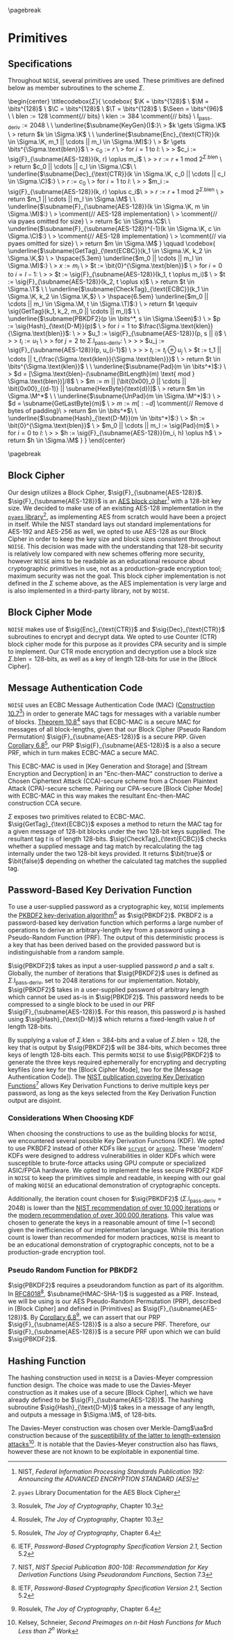 \pagebreak

# Primitives

## Specifications

Throughout `NOISE`, several primitives are used. These primitives are defined below as member subroutines to the scheme $\Sigma$.

\begin{center}
  \titlecodebox{$\Sigma$}{
    \codebox{
      $\K = \bits^{128}$ \\
      $\M = \bits^{128}$ \\
      $\C = \bits^{128}$ \\
      $\T = \bits^{128}$ \\
      $\Seen = \bits^{96}$ \\
      \\
      $\text{blen} := 128$ \comment{// bits} \\
      $\text{klen} := 384$ \comment{// bits} \\
      $\text{I}_{\text{pass-deriv}} := 2048$ \\
      \\
      \underline{$\subname{KeyGen}()$:}\\
      \> $k \gets \Sigma.\K$ \\
      \> return $k \in \Sigma.\K$ \\
      \\
      \underline{$\subname{Enc}_{\text{CTR}}(k \in \Sigma.\K, m_1 || \cdots || m_l \in \Sigma.\M)$:} \\
      \> $r \gets \bits^{\Sigma.\text{blen}}$ \\
      \> $c_0 := r$ \\
      \> for $i = 1$ to $l$: \\
      \> \> $c_i := \sig{F}_{\subname{AES-128}}(k, r) \oplus m_i$ \\
      \> \> $r := r + 1 \text{ mod } 2^{\Sigma.\text{blen}}$ \\
      \> return $c_0 || \cdots || c_l \in \Sigma.\C$\\
      \\
      \underline{$\subname{Dec}_{\text{CTR}}(k \in \Sigma.\K, c_0 || \cdots || c_l \in \Sigma.\C)$:} \\
      \> $r := c_0$ \\
      \> for $i = 1$ to $l$: \\
      \> \> $m_i := \sig{F}_{\subname{AES-128}}(k, r) \oplus c_i$\\
      \> \> $r := r + 1 \text{ mod } 2^{\Sigma.\text{blen}}$ \\
      \> return $m_1 || \cdots || m_l \in \Sigma.\M$ \\
      \\
      \underline{$\subname{F}_{\subname{AES-128}}(k \in \Sigma.\K, m \in \Sigma.\M)$:} \\
      \> \comment{// AES-128 implementation} \\
      \> \comment{// via pyaes omitted for size} \\
      \> return $c \in \Sigma.\C$\\
      \\
      \underline{$\subname{F}_{\subname{AES-128}}^{-1}(k \in \Sigma.\K, c \in \Sigma.\C)$:} \\
      \> \comment{// AES-128 implementation} \\
      \> \comment{// via pyaes omitted for size} \\
      \> return $m \in \Sigma.\M$
    }
    \qquad
    \codebox{
       \underline{$\subname{GetTag}_{\text{ECBC}}(k_1 \in \Sigma.\K, k_2 \in \Sigma.\K,$} \\
      \> \hspace{5.3em} \underline{$m_0 || \cdots || m_l \in \Sigma.\M)$:} \\
      \> $x := m_l$ \\
      \> $t := \bit{0}^{\Sigma.\text{blen}}$ \\
      \> for $i=0$ to $i = l-1$: \\
      \> \> $t := \sig{F}_{\subname{AES-128}}(k_1, t \oplus m_i)$ \\
      \> $t := \sig{F}_{\subname{AES-128}}(k_2, t \oplus x)$ \\
      \> return $t \in \Sigma.\T$ \\
      \\
      \underline{$\subname{CheckTag}_{\text{ECBC}}(k_1 \in \Sigma.\K, k_2 \in \Sigma.\K,$} \\
      \> \hspace{6.5em} \underline{$m_0 || \cdots || m_l \in \Sigma.\M, t \in \Sigma.\T)$:} \\
      \> return $t \qequiv \sig{GetTag}(k_1, k_2, m_0 || \cdots || m_l)$ \\
      \\
      \underline{$\subname{PBKDF2}(p \in \bits^*, s \in \Sigma.\Seen)$:} \\
      \> $p := \sig{Hash}_{\text{D-M}}(p)$ \\
      \> for $i = 1$ to $\frac{\Sigma.\text{klen}}{\Sigma.\text{blen}}$: \\
      \> \> $u_1 := \sig{F}_{\subname{AES-128}}(p, s || i)$ \\
      \> \> $t_i := u_1$ \\
      \> \> for $j = 2$ to $\Sigma.\text{I}_{\text{pass-deriv}}$: \\
      \> \> \> $u_j := \sig{F}_{\subname{AES-128}}(p, u_{i-1}$) \\
      \> \> \> $t_i := t_i \oplus u_j$ \\
      \> $t := t_1 || \cdots || t_{\frac{\Sigma.\text{klen}}{\Sigma.\text{blen}}}$ \\
      \> return $t \in \bits^{\Sigma.\text{klen}}$ \\
      \\
      \underline{$\subname{Pad}(m \in \bits^*)$:} \\
      \> $d = [\Sigma.\text{blen}-(\subname{BitLength}(m) \text{ mod } \Sigma.\text{blen})]/8$ \\
      \> $m := m || [\bit{0x00}_0 || \cdots || \bit{0x00}_{(d-1)} || \subname{HexByte}(\text{d})]$ \\
      \> return $m \in \Sigma.\M^*$ \\
      \\
      \underline{$\subname{UnPad}(m \in \Sigma.\M^*)$:} \\
      \> $d = \subname{GetLastByte}(m)$ \\
      \> $m := m[:-d]$ \comment{// Remove d bytes of padding}\\
      \> return $m \in \bits^*$\\
      \\
      \underline{$\subname{Hash}_{\text{D-M}}(m \in \bits^*)$:} \\
      \> $h := \bit{0}^{\Sigma.\text{blen}}$ \\
      \> $m_0 || \cdots || m_l := \sig{Pad}(m)$ \\
      \> for $i=0$ to $l$: \\
      \> \> $h := \sig{F}_{\subname{AES-128}}(m_i, h) \oplus h$ \\
      \> return $h \in \Sigma.\M$
    }
  }
\end{center}

\pagebreak

## Block Cipher

Our design utilizes a Block Cipher, $\sig{F}_{\subname{AES-128}}$. $\sig{F}_{\subname{AES-128}}$ is an [AES block cipher](https://nvlpubs.nist.gov/nistpubs/FIPS/NIST.FIPS.197.pdf)[^3.1] with a 128-bit key size. We decided to make use of an existing AES-128 implementation in the [`pyaes` library](https://github.com/ricmoo/pyaes#aes-block-cipher)[^3.2], as implementing AES from scratch would have been a project in itself. While the NIST standard lays out standard implementations for AES-192 and AES-256 as well, we opted to use AES-128 as our Block Cipher in order to keep the key size and block sizes consistent throughout `NOISE`. This decision was made with the understanding that 128-bit security is relatively low compared with new schemes offering more security, however `NOISE` aims to be readable as an educational resource about cryptographic primitives in use, not as a production-grade encryption tool; maximum security was not the goal. This block cipher implementation is not defined in the $\Sigma$ scheme above, as the AES implementation is very large and is also implemented in a third-party library, not by `NOISE`.

[^3.1]: NIST, *Federal Information Processing Standards Publication 192: Announcing the ADVANCED ENCRYPTION STANDARD (AES)*
[^3.2]: `pyaes` Library Documentation for the AES Block Cipher

## Block Cipher Mode

`NOISE` makes use of $\sig{Enc}_{\text{CTR}}$ and $\sig{Dec}_{\text{CTR}}$ subroutines to encrypt and decrypt data. We opted to use Counter (CTR) block cipher mode for this purpose as it provides CPA security and is simple to implement. Our CTR mode encryption and decryption use a block size $\Sigma.\text{blen} = 128$-bits, as well as a key of length 128-bits for use in the [Block Cipher].

## Message Authentication Code

`NOISE` uses an ECBC Message Authentication Code (MAC) ([Construction 10.7](https://joyofcryptography.com/pdf/book.pdf)[^3.3]) in order to generate MAC tags for messages with a variable number of blocks. [Theorem 10.8](https://joyofcryptography.com/pdf/book.pdf)[^3.4] says that ECBC-MAC is a secure MAC for messages of all block-lengths, given that our Block Cipher (Pseudo Random Permutation) $\sig{F}_{\subname{AES-128}}$ is a secure PRP. Given [Corollary 6.8](https://joyofcryptography.com/pdf/book.pdf#theorem.464)[^3.5], our PRP $\sig{F}_{\subname{AES-128}}$ is a also a secure PRF, which in turn makes ECBC-MAC a secure MAC.

This ECBC-MAC is used in [Key Generation and Storage] and [Stream Encryption and Decryption] in an "Enc-then-MAC" construction to derive a Chosen Ciphertext Attack (CCA)-secure scheme from a Chosen Plaintext Attack (CPA)-secure scheme. Pairing our CPA-secure [Block Cipher Mode] with ECBC-MAC in this way makes the resultant Enc-then-MAC construction CCA secure.

$\Sigma$ exposes two primitives related to ECBC-MAC. $\sig{GetTag}_{\text{ECBC}}$ exposes a method to return the MAC tag for a given message of 128-bit blocks under the two 128-bit keys supplied. The resultant tag $t$ is of length 128-bits. $\sig{CheckTag}_{\text{ECBC}}$ checks whether a supplied message and tag match by recalculating the tag internally under the two 128-bit keys provided. It returns $\bit{true}$ or $\bit{false}$ depending on whether the calculated tag matches the supplied tag.

[^3.3]: Rosulek, *The Joy of Cryptography*, Chapter 10.3
[^3.4]: Rosulek, *The Joy of Cryptography*, Chapter 10.3
[^3.5]: Rosulek, *The Joy of Cryptography*, Chapter 6.4

## Password-Based Key Derivation Function

To use a user-supplied password as a cryptographic key, `NOISE` implements the [PKBDF2 key-derivation algorithm](https://datatracker.ietf.org/doc/html/rfc8018#section-5.2)[^3.6] as $\sig{PBKDF2}$. PKBDF2 is a password-based key derivation function which performs a large number of operations to derive an arbitrary-length key from a password using a Pseudo-Random Function (PRF). The output of this deterministic process is a key that has been derived based on the provided password but is indistinguishable from a random sample.

$\sig{PBKDF2}$ takes as input a user-supplied password $p$ and a salt $s$. Globally, the number of iterations that $\sig{PBKDF2}$ uses is defined as $\Sigma.\text{I}_{\text{pass-deriv}}$, set to $2048$ iterations for our implementation. Notably, $\sig{PBKDF2}$ takes in a user-supplied password of arbitrary length which cannot be used as-is in $\sig{PBKDF2}$. This password needs to be compressed to a single block to be used in our PRF $\sig{F}_{\subname{AES-128}}$. For this reason, this password $p$ is hashed using $\sig{Hash}_{\text{D-M}}$ which returns a fixed-length value $h$ of length 128-bits.

By supplying a value of $\Sigma.\text{klen} = 384$-bits and a value of $\Sigma.\text{blen} = 128$, the key that is output by $\sig{PBKDF2}$ will be 384-bits, which becomes three keys of length 128-bits each. This permits `NOISE` to use $\sig{PBKDF2}$ to generate the three keys required ephemerally for encrypting and decrypting keyfiles (one key for the [Block Cipher Mode], two for the [Message Authentication Code]). The [NIST publication covering Key Derivation Functions](https://nvlpubs.nist.gov/nistpubs/Legacy/SP/nistspecialpublication800-108.pdf)[^3.7] allows Key Derivation Functions to derive multiple keys per password, as long as the keys selected from the Key Derivation Function output are disjoint.

[^3.6]: IETF, *Password-Based Cryptography Specification Version 2.1*, Section 5.2
[^3.7]: NIST, *NIST Special Publication 800-108: Recommendation for Key Derivation Functions Using Pseudorandom Functions*, Section 7.3

### Considerations When Choosing KDF

When choosing the constructions to use as the building blocks for `NOISE`, we encountered several possible Key Derivation Functions (KDF). We opted to use PKBDF2 instead of other KDFs like [`scrypt`](https://www.tarsnap.com/scrypt.html) or [`argon2`](https://github.com/P-H-C/phc-winner-argon2#argon2). These 'modern' KDFs were designed to address vulnerabilities in older KDFs which were susceptible to brute-force attacks using GPU compute or specialized ASIC/FPGA hardware. We opted to implement the less secure PKBDF2 KDF in `NOISE` to keep the primitives simple and readable, in keeping with our goal of making `NOISE` an educational demonstration of cryptographic concepts.

Additionally, the iteration count chosen for $\sig{PBKDF2}$ ($\Sigma.\text{I}_{\text{pass-deriv}} = 2048$) is lower than the [NIST recommendation of over 10,000 iterations](https://pages.nist.gov/800-63-3/sp800-63b.html#memsecretver) or the [modern recommendation of over 300,000 iterations](https://cheatsheetseries.owasp.org/cheatsheets/Password_Storage_Cheat_Sheet.html). This value was chosen to generate the keys in a reasonable amount of time (~1 second) given the inefficiencies of our implementation language. While this iteration count is lower than recommended for modern practices, `NOISE` is meant to be an educational demonstration of cryptographic concepts, not to be a production-grade encryption tool.

### Pseudo Random Function for PBKDF2

$\sig{PBKDF2}$ requires a pseudorandom function as part of its algorithm. In [RFC8018](https://datatracker.ietf.org/doc/html/rfc8018#section-5.2)[^3.9], $\subname{HMAC-SHA-1}$ is suggested as a PRF. Instead, we will be using is our AES Pseudo-Random Permutation (PRP), described in [Block Cipher] and defined in [Primitives] as $\sig{F}_{\subname{AES-128}}$. By [Corollary 6.8](https://joyofcryptography.com/pdf/book.pdf#theorem.464)[^3.10], we can assert that our PRP $\sig{F}_{\subname{AES-128}}$ is a also a secure PRF. Therefore, our $\sig{F}_{\subname{AES-128}}$ is a secure PRF upon which we can build $\sig{PBKDF2}$.

[^3.9]: IETF, *Password-Based Cryptography Specification Version 2.1*, Section 5.2
[^3.10]: Rosulek, *The Joy of Cryptography*, Chapter 6.4

## Hashing Function

The hashing construction used in `NOISE` is a Davies-Meyer compression function design. The choice was made to use the Davies-Meyer construction as it makes use of a secure [Block Cipher], which we have already defined to be $\sig{F}_{\subname{AES-128}}$. The hashing subroutine $\sig{Hash}_{\text{D-M}}$ takes in a message of any length, and outputs a message in $\Sigma.\M$, of 128-bits.

The Davies-Meyer construction was chosen over Merkle-Damg$\aa$rd construction because of the [susceptibility of the latter to length-extension attacks](https://eprint.iacr.org/2004/304.pdf)[^3.11]. It is notable that the Davies-Meyer construction also has flaws, however these are not known to be exploitable in exponential time.

[^3.11]: Kelsey, Schneier, *Second Preimages on n-bit Hash Functions for Much Less than $2^n$ Work*
